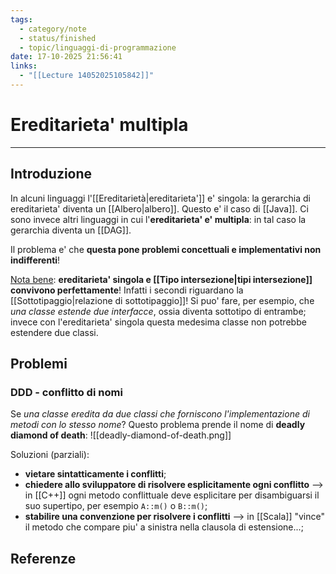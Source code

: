 ```yaml
---
tags:
  - category/note
  - status/finished
  - topic/linguaggi-di-programmazione
date: 17-10-2025 21:56:41
links:
  - "[[Lecture 14052025105842]]"
---
```

# Ereditarieta' multipla
---
## Introduzione
In alcuni linguaggi l'[[Ereditarietà|ereditarieta']] e' singola: la gerarchia di ereditarieta' diventa un [[Albero|albero]]. Questo e' il caso di [[Java]]. Ci sono invece altri linguaggi in cui l'**ereditarieta' e' multipla**: in tal caso la gerarchia diventa un [[DAG]].

Il problema e' che **questa pone problemi concettuali e implementativi non indifferenti**!

<u>Nota bene</u>: **ereditarieta' singola e [[Tipo intersezione|tipi intersezione]] convivono perfettamente**! Infatti i secondi riguardano la [[Sottotipaggio|relazione di sottotipaggio]]! Si puo' fare, per esempio, che _una classe estende due interfacce_, ossia diventa sottotipo di entrambe; invece con l'ereditarieta' singola questa medesima classe non potrebbe estendere due classi.


## Problemi
### DDD - conflitto di nomi
Se _una classe eredita da due classi che forniscono l'implementazione di metodi con lo stesso nome_? Questo problema prende il nome di **deadly diamond of death**:
![[deadly-diamond-of-death.png]]

Soluzioni (parziali):
- **vietare sintatticamente i conflitti**;
- **chiedere allo sviluppatore di risolvere esplicitamente ogni conflitto** --> in [[C++]] ogni metodo conflittuale deve esplicitare per disambiguarsi il suo supertipo, per esempio `A::m()` o `B::m()`;
- **stabilire una convenzione per risolvere i conflitti** --> in [[Scala]] "vince" il metodo che compare piu' a sinistra nella clausola di estensione...;

## Referenze